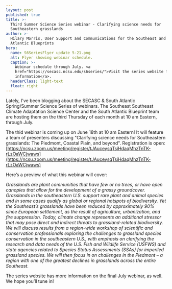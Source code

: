 ```yaml
---
layout: post
published: true
title: >-
  Third Summer Science Series webinar - Clarifying science needs for
  Southeastern grasslands
author: >-
  Hilary Morris, User Support and Communications for the Southeast and South
  Atlantic Blueprints
hero:
  name: S6SeriesFlyer update 5-21.png
  alt: Flyer showing webinar schedule.
  caption: >-
    Webinar schedule through July. <a
    href="https://secasc.ncsu.edu/s6series/">Visit the series website for more
    information</a>.
  headerClass: light-text
  float: right
---
```


Lately, I've been blogging about the SECASC & South Atlantic Spring/Summer Science Series of webinars. The Southeast Southeast Climate Adaptation Science Center and the South Atlantic Blueprint team are hosting them on the third Thursday of each month at 10 am Eastern, through July.

The thid webinar is coming up on June 18th at 10 am Eastern! It will feature a team of presenters discussing "Clarifying science needs for Southeastern grasslands: The Piedmont, Coastal Plain, and beyond". Registration is open:<!--more-->[https://ncsu.zoom.us/meeting/register/tJAuceysqTsiHdaqMhzTnTK-rLzOaWCjwaws](https://ncsu.zoom.us/meeting/register/tJAuceysqTsiHdaqMhzTnTK-rLzOaWCjwaws)

Here’s a preview of what this webinar will cover:

_Grasslands are plant communities that have few or no trees, or have open canopies that allow for the development of a grassy groundcover. Grasslands in the southeastern U.S. support rare plant and animal species and in some cases qualify as global or regional hotspots of biodiversity. Yet the Southeast’s grasslands have been reduced by approximately 90% since European settlement, as the result of agriculture, urbanization, and fire suppression. Today, climate change represents an additional stressor that may pose direct and indirect threats to grassland-related biodiversity. We will discuss results from a region-wide workshop of scientific and conservation professionals exploring the challenges to grassland species conservation in the southeastern U.S., with emphasis on clarifying the research and data needs of the U.S. Fish and Wildlife Service (USFWS) and state agencies related to Species Status Assessments (SSAs) for imperiled grassland species. We will then focus in on challenges in the Piedmont – a region with one of the greatest declines in grasslands across the entire Southeast._

The series website has more information on the final July webinar, as well. We hope you’ll tune in!
